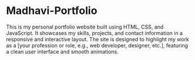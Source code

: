 # Madhavi-Portfolio
This is my personal portfolio website built using HTML, CSS, and JavaScript. It showcases my skills, projects, and contact information in a responsive and interactive layout. The site is designed to highlight my work as a [your profession or role, e.g., web developer, designer, etc.], featuring a clean user interface and smooth animations.

